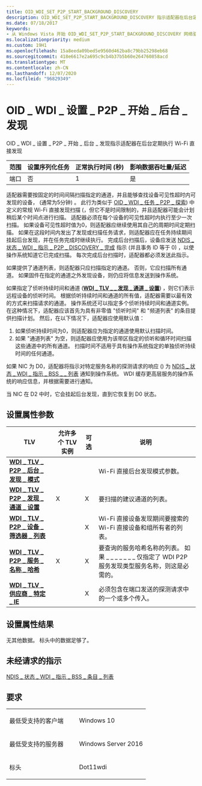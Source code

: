 ```yaml
---
title: OID_WDI_SET_P2P_START_BACKGROUND_DISCOVERY
description: OID_WDI_SET_P2P_START_BACKGROUND_DISCOVERY 指示适配器在后台定期执行 Wi-Fi 直接发现
ms.date: 07/18/2017
keywords:
- 从 Windows Vista 开始 OID_WDI_SET_P2P_START_BACKGROUND_DISCOVERY 网络驱动程序
ms.localizationpriority: medium
ms.custom: 19H1
ms.openlocfilehash: 15a8eeda09bed5e9560d462ba8c79bb25298eb68
ms.sourcegitcommit: 418e6617e2a695c9cb4b37b5b60e264760858acd
ms.translationtype: MT
ms.contentlocale: zh-CN
ms.lasthandoff: 12/07/2020
ms.locfileid: "96829349"
---
```

# <a name="oid_wdi_set_p2p_start_background_discovery"></a>OID \_ WDI \_ 设置 \_ P2P \_ 开始 \_ 后台 \_ 发现


OID \_ WDI \_ 设置 \_ P2P \_ 开始 \_ 后台 \_ 发现指示适配器在后台定期执行 Wi-Fi 直接发现

| 范围 | 设置序列化任务 | 正常执行时间 (秒)  | 影响数据吞吐量/延迟 |
|-------|--------------------------|---------------------------------|---------------------------------|
| 端口  | 否                       | 1                               | 是                             |

 

适配器需要按固定的时间间隔扫描指定的通道，并且能够查找设备可见性超时内可发现的设备， (通常为5分钟) 。 此行为类似于 [OID \_ WDI \_ 任务 \_ P2P \_ 探索](oid-wdi-task-p2p-discover.md)) 中定义的常规 Wi-Fi 直接发现扫描 (，但它不是时间限制的，并且适配器可能会计划稍后某个时间点进行扫描。 适配器必须在每个设备的可见性超时内执行至少一次扫描。 如果设备可见性超时值为0，则适配器应继续使用其自己的周期时间定期扫描。 如果在这段时间内发出了发现或扫描任务请求，则适配器应在任务持续期间挂起后台发现，并在任务完成时继续执行。 完成后台扫描后，设备应发送 [NDIS \_ 状态 \_ WDI \_ 指示 \_ P2P \_ DISCOVERY \_ 完成](ndis-status-wdi-indication-p2p-discovery-complete.md) 指示 (并且事务 ID 等于 0) ，以使操作系统知道它已完成扫描。 每次完成后台扫描时，适配器都必须发送此指示。

如果提供了通道列表，则适配器只应扫描指定的通道。 否则，它应扫描所有通道。 如果固件在指定的通道之外发现设备，则仍应将信息发送到操作系统。

如果指定了侦听持续时间和通道 ([**WDI \_ TLV \_ \_ 发现 \_ 通道 \_ 设置**](./wdi-tlv-p2p-discovery-channel-settings.md)) ，则它们表示远程设备的侦听时间。 根据侦听持续时间和通道的所有值，适配器需要以最有效的方式来扫描请求的通道。 操作系统还可以指定多个侦听持续时间和通道实例。 在这种情况下，适配器应该首先为具有非零值 "侦听时间" 和 "频道列表" 的条目提供扫描计划。 然后，在以下情况下，适配器应使用默认值：

1.  如果侦听持续时间为0，则适配器应为指定的通道使用默认扫描时间。
2.  如果 "通道列表" 为空，则适配器应使用为该带区指定的侦听和循环时间扫描这些通道中的所有通道。 扫描时间不适用于具有操作系统指定的单独侦听持续时间的任何通道。

如果 NIC 为 D0，适配器将指示对特定服务名称的探测请求的响应 () 为 [NDIS \_ 状态 \_ WDI \_ 指示 \_ BSS \_ \_ 列表](ndis-status-wdi-indication-bss-entry-list.md) 通知到操作系统。 WDI 缓存更高层服务的操作系统的响应信息，并根据需要进行通知。

当 NIC 在 D2 中时，它会挂起后台发现，直到它恢复到 D0 状态。

## <a name="set-property-parameters"></a>设置属性参数


| TLV                                                                                                | 允许多个 TLV 实例 | 可选 | 说明                                                                                                                         |
|----------------------------------------------------------------------------------------------------|--------------------------------|----------|-------------------------------------------------------------------------------------------------------------------------------------|
| [**WDI \_ TLV \_ P2P \_ 后台 \_ 发现 \_ 模式**](./wdi-tlv-p2p-background-discover-mode.md)     |                                |          | Wi-Fi 直接后台发现模式参数。                                                                                   |
| [**WDI \_ TLV \_ P2P \_ 发现 \_ 通道 \_ 设置**](./wdi-tlv-p2p-discovery-channel-settings.md) | X                              | X        | 要扫描的建议通道的列表。                                                                                               |
| [**WDI \_ TLV \_ P2P \_ 设备 \_ 筛选器 \_ 列表**](./wdi-tlv-p2p-device-filter-list.md)                 |                                | X        | Wi-Fi 直接设备发现期间要搜索的 Wi-Fi 直接设备和组所有者的列表。                                    |
| [**WDI \_ TLV \_ P2P \_ 服务 \_ 名称 \_ 哈希**](./wdi-tlv-p2p-service-name-hash.md)                   | X                              | X        | 要查询的服务哈希名称的列表。 如果 \_ \_ \_ \_ \_ \_ \_ 仅指定了 WDI P2P 服务发现类型服务名称，则这是必需的。 |
| [**WDI \_ TLV \_ 供应商 \_ 特定 \_ IE**](./wdi-tlv-vendor-specific-ie.md)                          |                                | X        | 必须包含在端口发送的探测请求中的一个或多个传入。                                                       |

 

## <a name="set-property-results"></a>设置属性结果


无其他数据。 标头中的数据足够了。
## <a name="unsolicited-indication"></a>未经请求的指示


[NDIS \_ 状态 \_ WDI \_ 指示 \_ BSS \_ 条目 \_ 列表](ndis-status-wdi-indication-bss-entry-list.md)

<a name="requirements"></a>要求
------------

<table>
<colgroup>
<col width="50%" />
<col width="50%" />
</colgroup>
<tbody>
<tr class="odd">
<td><p>最低受支持的客户端</p></td>
<td><p>Windows 10</p></td>
</tr>
<tr class="even">
<td><p>最低受支持的服务器</p></td>
<td><p>Windows Server 2016</p></td>
</tr>
<tr class="odd">
<td><p>标头</p></td>
<td>Dot11wdi</td>
</tr>
</tbody>
</table>

 


